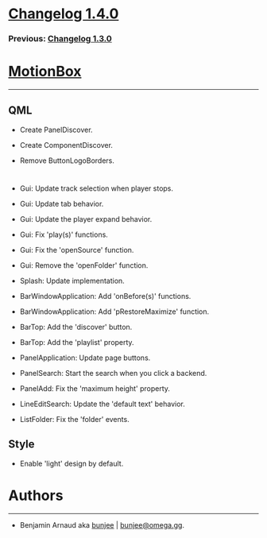 # [Changelog 1.4.0](http://omega.gg/MotionBox/changes/1.4.0.html)

### Previous: [Changelog 1.3.0](1.3.0.html)

# [MotionBox](http://omega.gg/MotionBox)
---

## QML

- Create PanelDiscover.

- Create ComponentDiscover.

- Remove ButtonLogoBorders.

#

- Gui: Update track selection when player stops.

- Gui: Update tab behavior.

- Gui: Update the player expand behavior.

- Gui: Fix 'play(s)' functions.

- Gui: Fix the 'openSource' function.

- Gui: Remove the 'openFolder' function.

- Splash: Update implementation.

- BarWindowApplication: Add 'onBefore(s)' functions.

- BarWindowApplication: Add 'pRestoreMaximize' function.

- BarTop: Add the 'discover' button.

- BarTop: Add the 'playlist' property.

- PanelApplication: Update page buttons.

- PanelSearch: Start the search when you click a backend.

- PanelAdd: Fix the 'maximum height' property.

- LineEditSearch: Update the 'default text' behavior.

- ListFolder: Fix the 'folder' events.


## Style

- Enable 'light' design by default.


# Authors
---

- Benjamin Arnaud aka [bunjee](http://bunjee.me) | <bunjee@omega.gg>.
